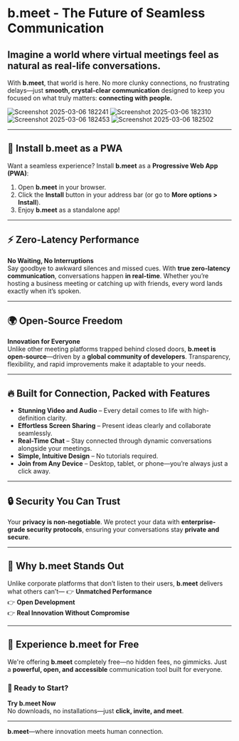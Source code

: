 # b.meet - The Future of Seamless Communication

## Imagine a world where virtual meetings feel as natural as real-life conversations.
With **b.meet**, that world is here. No more clunky connections, no frustrating delays—just **smooth, crystal-clear communication** designed to keep you focused on what truly matters: **connecting with people.**

![Screenshot 2025-03-06 182241](https://github.com/user-attachments/assets/8f36f9bd-659b-4d47-9d28-b049c78782f3)
![Screenshot 2025-03-06 182310](https://github.com/user-attachments/assets/fb31c68f-fbca-4967-aff5-184ea15dad47)
![Screenshot 2025-03-06 182453](https://github.com/user-attachments/assets/b844da6a-7c59-4057-a87c-d938425179b2)
![Screenshot 2025-03-06 182502](https://github.com/user-attachments/assets/d99671a2-4e14-4dd1-9a33-3f5e38bf67d7)

---

## 📱 Install b.meet as a PWA
Want a seamless experience? Install **b.meet** as a **Progressive Web App (PWA)**:
1. Open **b.meet** in your browser.
2. Click the **Install** button in your address bar (or go to **More options > Install**).
3. Enjoy **b.meet** as a standalone app!

---

## ⚡ Zero-Latency Performance
**No Waiting, No Interruptions**  
Say goodbye to awkward silences and missed cues. With **true zero-latency communication**, conversations happen **in real-time**. Whether you’re hosting a business meeting or catching up with friends, every word lands exactly when it’s spoken.

---

## 🌍 Open-Source Freedom
**Innovation for Everyone**  
Unlike other meeting platforms trapped behind closed doors, **b.meet is open-source**—driven by a **global community of developers**. Transparency, flexibility, and rapid improvements make it adaptable to your needs.

---

## 🔥 Built for Connection, Packed with Features
- **Stunning Video and Audio** – Every detail comes to life with high-definition clarity.
- **Effortless Screen Sharing** – Present ideas clearly and collaborate seamlessly.
- **Real-Time Chat** – Stay connected through dynamic conversations alongside your meetings.
- **Simple, Intuitive Design** – No tutorials required.
- **Join from Any Device** – Desktop, tablet, or phone—you’re always just a click away.

---

## 🔒 Security You Can Trust
Your **privacy is non-negotiable**. We protect your data with **enterprise-grade security protocols**, ensuring your conversations stay **private and secure**.

---

## 🚀 Why b.meet Stands Out
Unlike corporate platforms that don’t listen to their users, **b.meet** delivers what others can’t—
👉 **Unmatched Performance**  
👉 **Open Development**  
👉 **Real Innovation Without Compromise**

---

## 🌟 Experience b.meet for Free
We're offering **b.meet** completely free—no hidden fees, no gimmicks. Just a **powerful, open, and accessible** communication tool built for everyone.

### 🔗 Ready to Start?
**Try b.meet Now**  
No downloads, no installations—just **click, invite, and meet**.

---

**b.meet**—where innovation meets human connection.

